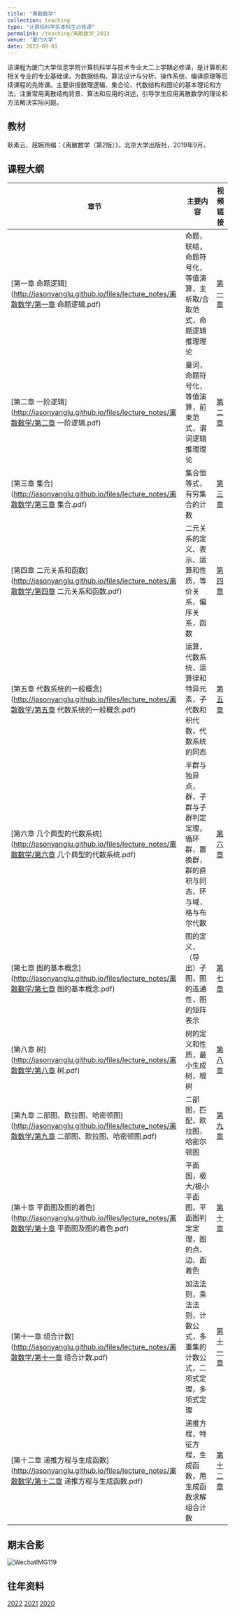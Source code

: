 ```yaml
---
title: "离散数学"
collection: teaching
type: "计算机科学系本科生必修课"
permalink: /teaching/离散数学_2023
venue: "厦门大学"
date: 2023-09-01
---
```


该课程为厦门大学信息学院计算机科学与技术专业大二上学期必修课，是计算机和相关专业的专业基础课，为数据结构、算法设计与分析、操作系统、编译原理等后续课程的先修课。主要讲授数理逻辑、集合论、代数结构和图论的基本理论和方法，注重常用离散结构背景、算法和应用的讲述，引导学生应用离散数学的理论和方法解决实际问题。  

## 教材

耿素云、屈婉玲编：《离散数学（第2版）》，北京大学出版社，2019年9月。

## 课程大纲

| 章节                                                         | 主要内容                                                     | 视频链接                                                 |
| ------------------------------------------------------------ | ------------------------------------------------------------ | -------------------------------------------------------- |
| [第一章 命题逻辑](http://jasonyanglu.github.io/files/lecture_notes/离散数学/第一章 命题逻辑.pdf) | 命题，联结，命题符号化，等值演算，主析取/合取范式，命题逻辑推理理论 | [第一章](https://www.bilibili.com/video/BV1U44y147zT/)   |
| [第二章 一阶逻辑](http://jasonyanglu.github.io/files/lecture_notes/离散数学/第二章 一阶逻辑.pdf) | 量词，命题符号化，等值演算，前束范式，谓词逻辑推理理论       | [第二章](https://www.bilibili.com/video/BV1kf4y1c7Pk/)   |
| [第三章 集合](http://jasonyanglu.github.io/files/lecture_notes/离散数学/第三章 集合.pdf) | 集合恒等式，有穷集合的计数                                   | [第三章](https://www.bilibili.com/video/BV1cu411f7vP/)   |
| [第四章 二元关系和函数](http://jasonyanglu.github.io/files/lecture_notes/离散数学/第四章 二元关系和函数.pdf) | 二元关系的定义、表示、运算和性质，等价关系，偏序关系，函数   | [第四章](https://www.bilibili.com/video/BV1wP4y1b7az/)   |
| [第五章 代数系统的一般概念](http://jasonyanglu.github.io/files/lecture_notes/离散数学/第五章 代数系统的一般概念.pdf) | 运算，代数系统，运算律和特异元素，子代数和积代数，代数系统的同态 | [第五章](https://www.bilibili.com/video/BV1dR4y147PD/)   |
| [第六章 几个典型的代数系统](http://jasonyanglu.github.io/files/lecture_notes/离散数学/第六章 几个典型的代数系统.pdf) | 半群与独异点，群，子群与子群判定定理，循环群，置换群，群的直积与同态，环与域，格与布尔代数 | [第六章](https://www.bilibili.com/video/BV14Z4y197HJ/)   |
| [第七章 图的基本概念](http://jasonyanglu.github.io/files/lecture_notes/离散数学/第七章 图的基本概念.pdf) | 图的定义，（导出）子图，图的连通性，图的矩阵表示             | [第七章](https://www.bilibili.com/video/BV1b34y1d7rW/)   |
| [第八章 树](http://jasonyanglu.github.io/files/lecture_notes/离散数学/第八章 树.pdf) | 树的定义和性质，最小生成树，根树                             | [第八章](https://www.bilibili.com/video/BV1T34y1R7sE/)   |
| [第九章 二部图、欧拉图、哈密顿图](http://jasonyanglu.github.io/files/lecture_notes/离散数学/第九章 二部图、欧拉图、哈密顿图.pdf) | 二部图，匹配，欧拉图，哈密尔顿图                             | [第九章](https://www.bilibili.com/video/BV1AQ4y1i7F2/)   |
| [第十章 平面图及图的着色](http://jasonyanglu.github.io/files/lecture_notes/离散数学/第十章 平面图及图的着色.pdf) | 平面图，极大/极小平面图，平面图判定定理，图的点、边、面着色  | [第十章](https://www.bilibili.com/video/BV1Yi4y1o7bw/)   |
| [第十一章 组合计数](http://jasonyanglu.github.io/files/lecture_notes/离散数学/第十一章 组合计数.pdf) | 加法法则，乘法法则，计数公式，多重集的计数公式，二项式定理，多项式定理 | [第十一章](https://www.bilibili.com/video/BV1nL4y1n7Yw/) |
| [第十二章 递推方程与生成函数](http://jasonyanglu.github.io/files/lecture_notes/离散数学/第十二章 递推方程与生成函数.pdf) | 递推方程，特征方程，生成函数，用生成函数求解组合计数         | [第十二章](https://www.bilibili.com/video/BV1QT4y1f7VU/) |

## 期末合影

![WechatIMG119](http://jasonyanglu.github.io/files/lecture_notes/离散数学/IMG_7184.jpg)

## 往年资料

[2022](http://jasonyanglu.github.io/teaching/离散数学_2022)
[2021](http://jasonyanglu.github.io/teaching/离散数学_2021)
[2020](http://jasonyanglu.github.io/teaching/离散数学_2020)
